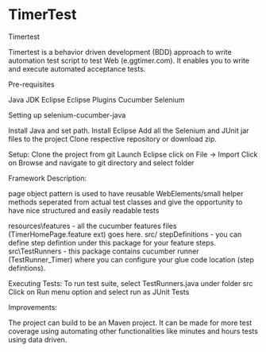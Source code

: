 # TimerTest
Timertest

Timertest is a behavior driven development (BDD) approach to write automation test script to test Web (e.ggtimer.com). It enables you to write and execute automated acceptance tests.

Pre-requisites

Java JDK
Eclipse
Eclipse Plugins 
    Cucumber
    Selenium
    
Setting up selenium-cucumber-java

Install Java and set path.
Install Eclipse
Add all the Selenium and JUnit jar files to the project
Clone respective repository or download zip. 

Setup:
Clone the project from git
Launch Eclipse
click on File -> Import
Click on Browse and navigate to git directory and select folder

Framework Description:

page object pattern is used to have reusable WebElements/small helper methods seperated from actual test classes and give the opportunity to have nice structured and easily readable tests

resources\features - all the cucumber features files (TimerHomePage.feature ext) goes here.
src/ stepDefinitions - you can define step defintion under this package for your feature steps.
src\TestRunners - this package contains cucumber runner (TestRunner_Timer) where you can configure your glue code location (step defintions).

Executing Tests:
To run test suite,
select TestRunners.java under folder src
Click on Run menu option and select run as JUnit Tests

Improvements:

The project can build to be an Maven project.
It can be made for more test coverage using automating other functionalities like minutes and hours tests using data driven.
